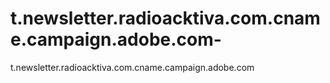 # t.newsletter.radioacktiva.com.cname.campaign.adobe.com-
t.newsletter.radioacktiva.com.cname.campaign.adobe.com 
